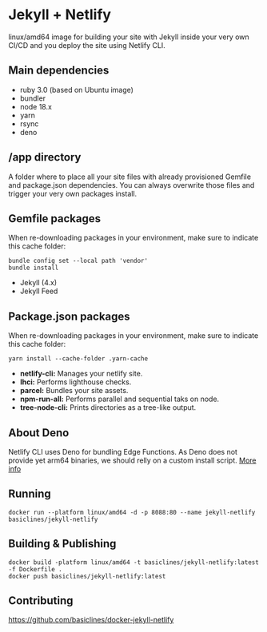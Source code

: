 # Jekyll + Netlify

linux/amd64 image for building your site with Jekyll inside your very own CI/CD and you deploy the site using Netlify CLI.

## Main dependencies

* ruby 3.0 (based on Ubuntu image)
* bundler
* node 18.x
* yarn
* rsync
* deno

## /app directory

A folder where to place all your site files with already provisioned Gemfile and package.json dependencies.
You can always overwrite those files and trigger your very own packages install.

## Gemfile packages

When re-downloading packages in your environment, make sure to indicate this cache folder:

```
bundle config set --local path 'vendor'
bundle install
```

* Jekyll (4.x)
* Jekyll Feed

## Package.json packages

When re-downloading packages in your environment, make sure to indicate this cache folder:

```
yarn install --cache-folder .yarn-cache
```

* **netlify-cli:** Manages your netlify site.
* **lhci:** Performs lighthouse checks.
* **parcel:** Bundles your site assets.
* **npm-run-all:** Performs parallel and sequential taks on node.
* **tree-node-cli:** Prints directories as a tree-like output.

## About Deno

Netlify CLI uses Deno for bundling Edge Functions.
As Deno does not provide yet arm64 binaries, we should relly on a custom install script. [More info](https://news.ycombinator.com/item?id=34768122)

## Running

```
docker run --platform linux/amd64 -d -p 8088:80 --name jekyll-netlify basiclines/jekyll-netlify
```

## Building & Publishing

```
docker build -platform linux/amd64 -t basiclines/jekyll-netlify:latest -f Dockerfile .
docker push basiclines/jekyll-netlify:latest
```

## Contributing

https://github.com/basiclines/docker-jekyll-netlify
